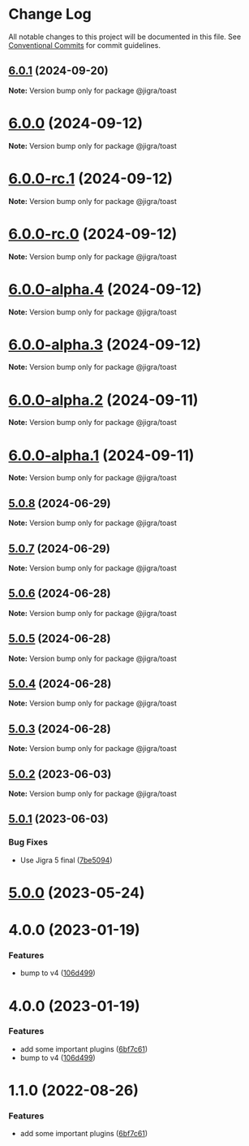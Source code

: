 # Change Log

All notable changes to this project will be documented in this file.
See [Conventional Commits](https://conventionalcommits.org) for commit guidelines.

## [6.0.1](https://github.com/familyjs/jigra-plugins/compare/@jigra/toast@6.0.0...@jigra/toast@6.0.1) (2024-09-20)

**Note:** Version bump only for package @jigra/toast

# [6.0.0](https://github.com/familyjs/jigra-plugins/compare/@jigra/toast@6.0.0-rc.1...@jigra/toast@6.0.0) (2024-09-12)

**Note:** Version bump only for package @jigra/toast

# [6.0.0-rc.1](https://github.com/familyjs/jigra-plugins/compare/@jigra/toast@6.0.0-rc.0...@jigra/toast@6.0.0-rc.1) (2024-09-12)

**Note:** Version bump only for package @jigra/toast

# [6.0.0-rc.0](https://github.com/familyjs/jigra-plugins/compare/@jigra/toast@6.0.0-alpha.4...@jigra/toast@6.0.0-rc.0) (2024-09-12)

**Note:** Version bump only for package @jigra/toast

# [6.0.0-alpha.4](https://github.com/familyjs/jigra-plugins/compare/@jigra/toast@6.0.0-alpha.3...@jigra/toast@6.0.0-alpha.4) (2024-09-12)

**Note:** Version bump only for package @jigra/toast

# [6.0.0-alpha.3](https://github.com/familyjs/jigra-plugins/compare/@jigra/toast@6.0.0-alpha.2...@jigra/toast@6.0.0-alpha.3) (2024-09-12)

**Note:** Version bump only for package @jigra/toast

# [6.0.0-alpha.2](https://github.com/familyjs/jigra-plugins/compare/@jigra/toast@6.0.0-alpha.1...@jigra/toast@6.0.0-alpha.2) (2024-09-11)

**Note:** Version bump only for package @jigra/toast

# [6.0.0-alpha.1](https://github.com/familyjs/jigra-plugins/compare/@jigra/toast@5.0.8...@jigra/toast@6.0.0-alpha.1) (2024-09-11)

**Note:** Version bump only for package @jigra/toast

## [5.0.8](https://github.com/familyjs/jigra-plugins/compare/@jigra/toast@5.0.7...@jigra/toast@5.0.8) (2024-06-29)

**Note:** Version bump only for package @jigra/toast

## [5.0.7](https://github.com/familyjs/jigra-plugins/compare/@jigra/toast@5.0.6...@jigra/toast@5.0.7) (2024-06-29)

**Note:** Version bump only for package @jigra/toast

## [5.0.6](https://github.com/familyjs/jigra-plugins/compare/@jigra/toast@5.0.5...@jigra/toast@5.0.6) (2024-06-28)

**Note:** Version bump only for package @jigra/toast

## [5.0.5](https://github.com/familyjs/jigra-plugins/compare/@jigra/toast@5.0.4...@jigra/toast@5.0.5) (2024-06-28)

**Note:** Version bump only for package @jigra/toast

## [5.0.4](https://github.com/familyjs/jigra-plugins/compare/@jigra/toast@5.0.3...@jigra/toast@5.0.4) (2024-06-28)

**Note:** Version bump only for package @jigra/toast

## [5.0.3](https://github.com/familyjs/jigra-plugins/compare/@jigra/toast@5.0.2...@jigra/toast@5.0.3) (2024-06-28)

**Note:** Version bump only for package @jigra/toast

## [5.0.2](https://github.com/familyjs/jigra-plugins/compare/@jigra/toast@5.0.1...@jigra/toast@5.0.2) (2023-06-03)

**Note:** Version bump only for package @jigra/toast

## [5.0.1](https://github.com/familyjs/jigra-plugins/compare/@jigra/toast@5.0.0...@jigra/toast@5.0.1) (2023-06-03)

### Bug Fixes

- Use Jigra 5 final ([7be5094](https://github.com/familyjs/jigra-plugins/commit/7be509425c5cc9f21b1f9e78794b2c6b76ca7702))

# [5.0.0](https://github.com/familyjs/jigra-plugins/compare/@jigra/toast@1.1.0...@jigra/toast@5.0.0) (2023-05-24)

# 4.0.0 (2023-01-19)

### Features

- bump to v4 ([106d499](https://github.com/familyjs/jigra-plugins/commit/106d49991e82a0505a82571530b73fcda020e7e4))

# 4.0.0 (2023-01-19)

### Features

- add some important plugins ([6bf7c61](https://github.com/navify/jigra-plugins/commit/6bf7c61ba5ad99cf0474cb2cc9599d0f8fedeb45))
- bump to v4 ([106d499](https://github.com/navify/jigra-plugins/commit/106d49991e82a0505a82571530b73fcda020e7e4))

# 1.1.0 (2022-08-26)

### Features

- add some important plugins ([6bf7c61](https://github.com/navify/jigra-plugins/commit/6bf7c61ba5ad99cf0474cb2cc9599d0f8fedeb45))
